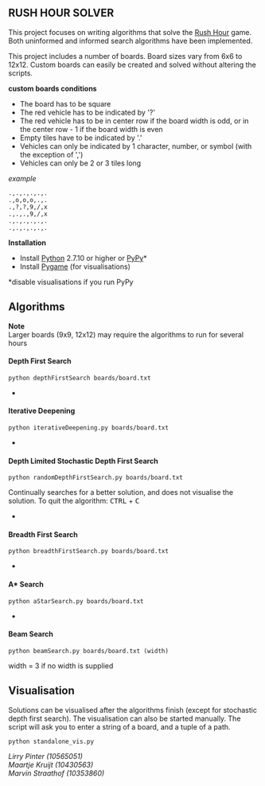 ## RUSH HOUR SOLVER
This project focuses on writing algorithms that solve the [Rush Hour](http://thinkfun.com/play-online/rush-hour/) game. Both uninformed and informed search algorithms have been implemented. 

This project includes a number of boards. Board sizes vary from 6x6 to 12x12. Custom boards can easily be created and solved without altering the scripts.

**custom boards conditions**

* The board has to be square
* The red vehicle has to be indicated by '?'
* The red vehicle has to be in center row if the board width is odd, or in the center row - 1 if the board width is even
* Empty tiles have to be indicated by '.'
* Vehicles can only be indicated by 1 character, number, or symbol (with the exception of ',')
* Vehicles can only be 2 or 3 tiles long

*example*

	.,.,.,.,.,.
	.,o,o,o,.,.
	.,?,?,9,/,x
	.,.,.,9,/,x
	.,.,.,.,.,.
	.,.,.,.,.,.



**Installation**

* Install [Python](https://www.python.org/) 2.7.10 or higher or [PyPy](http://pypy.org/)*
* Install [Pygame](http://www.pygame.org/download.shtml) (for visualisations)

*disable visualisations if you run PyPy

## Algorithms

**Note**<br>
Larger boards (9x9, 12x12) may require the algorithms to run for several hours

#### Depth First Search
	python depthFirstSearch boards/board.txt
-
#### Iterative Deepening
	python iterativeDeepening.py boards/board.txt
-
#### Depth Limited Stochastic Depth First Search
	python randomDepthFirstSearch.py boards/board.txt
Continually searches for a better solution, and does not visualise the solution.
To quit the algorithm: <kbd>CTRL</kbd> + <kbd>C</kbd>

-
#### Breadth First Search
	python breadthFirstSearch.py boards/board.txt
-
#### A* Search
	python aStarSearch.py boards/board.txt
-
#### Beam Search
	python beamSearch.py boards/board.txt (width)
width = 3 if no width is supplied



## Visualisation
Solutions can be visualised after the algorithms finish (except for stochastic depth first search). The visualisation can also be started manually. The script will ask you to enter a string of a board, and a tuple of a path.

	python standalone_vis.py

*Lirry Pinter (10565051)<br>
Maartje Kruijt (10430563)<br>
Marvin Straathof (10353860)*
   